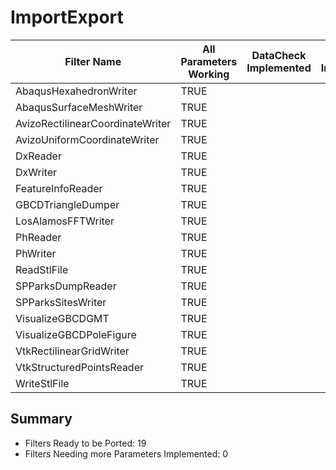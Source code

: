 # ImportExport #

|  Filter Name | All Parameters Working | DataCheck Implemented | Execute Implemented | Documentation Implemented |
|--------------|------------------------|-----------------------|---------------------|---------------------------|
| AbaqusHexahedronWriter | TRUE  | | | |
| AbaqusSurfaceMeshWriter | TRUE  | | | |
| AvizoRectilinearCoordinateWriter | TRUE  | | | |
| AvizoUniformCoordinateWriter | TRUE  | | | |
| DxReader | TRUE  | | | |
| DxWriter | TRUE  | | | |
| FeatureInfoReader | TRUE  | | | |
| GBCDTriangleDumper | TRUE  | | | |
| LosAlamosFFTWriter | TRUE  | | | |
| PhReader | TRUE  | | | |
| PhWriter | TRUE  | | | |
| ReadStlFile | TRUE  | | | |
| SPParksDumpReader | TRUE  | | | |
| SPParksSitesWriter | TRUE  | | | |
| VisualizeGBCDGMT | TRUE  | | | |
| VisualizeGBCDPoleFigure | TRUE  | | | |
| VtkRectilinearGridWriter | TRUE  | | | |
| VtkStructuredPointsReader | TRUE  | | | |
| WriteStlFile | TRUE  | | | |


## Summary ##

+ Filters Ready to be Ported: 19
+ Filters Needing more Parameters Implemented: 0
